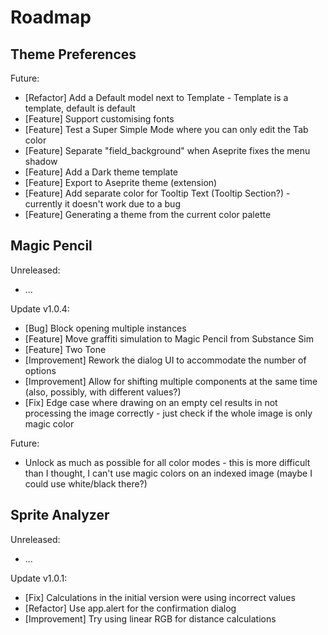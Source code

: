 # Roadmap

## Theme Preferences

Future:

- [Refactor] Add a Default model next to Template - Template is a template, default is default
- [Feature] Support customising fonts
- [Feature] Test a Super Simple Mode where you can only edit the Tab color
- [Feature] Separate "field_background" when Aseprite fixes the menu shadow
- [Feature] Add a Dark theme template
- [Feature] Export to Aseprite theme (extension)
- [Feature] Add separate color for Tooltip Text (Tooltip Section?) - currently it doesn't work due to a bug
- [Feature] Generating a theme from the current color palette

## Magic Pencil

Unreleased:

- ...

Update v1.0.4:

- [Bug] Block opening multiple instances
- [Feature] Move graffiti simulation to Magic Pencil from Substance Sim
- [Feature] Two Tone
- [Improvement] Rework the dialog UI to accommodate the number of options
- [Improvement] Allow for shifting multiple components at the same time (also, possibly, with different values?)
- [Fix] Edge case where drawing on an empty cel results in not processing the image correctly - just check if the whole image is only magic color

Future:

- Unlock as much as possible for all color modes - this is more difficult than I thought, I can't use magic colors on an indexed image (maybe I could use white/black there?)

## Sprite Analyzer

Unreleased:

- ...

Update v1.0.1:

- [Fix] Calculations in the initial version were using incorrect values
- [Refactor] Use app.alert for the confirmation dialog
- [Improvement] Try using linear RGB for distance calculations
